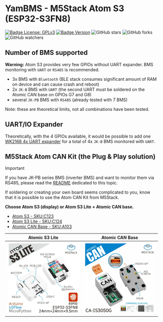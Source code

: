 # YamBMS - M5Stack Atom S3 (ESP32-S3FN8)

[![Badge License: GPLv3](https://img.shields.io/badge/License-GPLv3-brightgreen.svg)](https://www.gnu.org/licenses/gpl-3.0)
[![Badge Version](https://img.shields.io/github/v/release/Sleeper85/esphome-jk-bms-can?include_prereleases&color=yellow&logo=DocuSign&logoColor=white)](https://github.com/Sleeper85/esphome-jk-bms-can/releases/latest)
![GitHub stars](https://img.shields.io/github/stars/Sleeper85/esphome-jk-bms-can)
![GitHub forks](https://img.shields.io/github/forks/Sleeper85/esphome-jk-bms-can)
![GitHub watchers](https://img.shields.io/github/watchers/Sleeper85/esphome-jk-bms-can)

## Number of BMS supported

**Warning:** Atom S3 provides very few GPIOs without UART expander. BMS monitoring with `UART` or `RS485` is recommended.

* 3x BMS with `Bluetooth` (BLE stack consumes significant amount of RAM on device and can cause crash and reboot)
* 2x `JK-B` BMS with `UART` (the second UART must be soldered on the Atomic CAN base on GPIOs G7 and G8)
* several `JK-PB` BMS with `RS485` (already tested with 7 BMS)

Note: these are theoretical limits, not all combinations have been tested.

## UART/IO Expander

Theoretically, with the 4 GPIOs available, it would be possible to add one [WK2168 4x UART expander](https://esphome.io/components/weikai.html) for a total of 4x `JK-B` BMS monitored with `UART`.

## M5Stack Atom CAN Kit (the Plug & Play solution)

> [!IMPORTANT] 
> If you have JK-PB series BMS (inverter BMS) and want to monitor them via RS485, please read the [README](BMS_JK-PB_RS485_solution.md) dedicated to this topic.

If soldering or creating your own board seems complicated to you, know that it is possible to use the Atom CAN Kit from M5Stack.<br>

**Choose Atom S3 (display) or Atom S3 Lite + Atomic CAN base.**

- [Atom S3 - SKU:C123](https://docs.m5stack.com/en/core/AtomS3)
- [Atom S3 Lite - SKU:C124](https://docs.m5stack.com/en/core/AtomS3%20Lite)
- [Atomic CAN Base - SKU:A103](https://docs.m5stack.com/en/atom/Atomic%20CAN%20Base)

| Atomic S3 Lite | Atomic CAN Base |
| --- | --- |
| <img src="../../images/Atom_S3_Lite.png" width="450"> | <img src="../../images/CAN_Transceiver_Atomic_CAN_Base.png" width="450"> |
